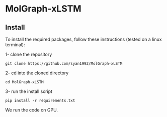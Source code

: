 # MolGraph-xLSTM

## Install

To install the required packages, follow these instructions (tested on a linux terminal):

1- clone the repository

```
git clone https://github.com/syan1992/MolGraph-xLSTM
```

2- cd into the cloned directory

```
cd MolGraph-xLSTM
```

3- run the install script
```
pip install -r requirements.txt
```

We run the code on GPU.
